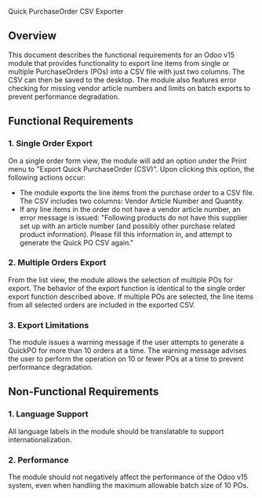 Quick PurchaseOrder CSV Exporter

## Overview
This document describes the functional requirements for an Odoo v15 module that provides functionality to export line items from single or multiple PurchaseOrders (POs) into a CSV file with just two columns. The CSV can then be saved to the desktop. The module also features error checking for missing vendor article numbers and limits on batch exports to prevent performance degradation.

## Functional Requirements

### 1. Single Order Export

On a single order form view, the module will add an option under the Print menu to "Export Quick PurchaseOrder (CSV)". Upon clicking this option, the following actions occur:

- The module exports the line items from the purchase order to a CSV file. The CSV includes two columns: Vendor Article Number and Quantity.
- If any line items in the order do not have a vendor article number, an error message is issued: "Following products do not have this supplier set up with an article number (and possibly other purchase related product information). Please fill this information in, and attempt to generate the Quick PO CSV again."

### 2. Multiple Orders Export

From the list view, the module allows the selection of multiple POs for export. The behavior of the export function is identical to the single order export function described above. If multiple POs are selected, the line items from all selected orders are included in the exported CSV.

### 3. Export Limitations

The module issues a warning message if the user attempts to generate a QuickPO for more than 10 orders at a time. The warning message advises the user to perform the operation on 10 or fewer POs at a time to prevent performance degradation.

## Non-Functional Requirements

### 1. Language Support

All language labels in the module should be translatable to support internationalization.

### 2. Performance

The module should not negatively affect the performance of the Odoo v15 system, even when handling the maximum allowable batch size of 10 POs.
